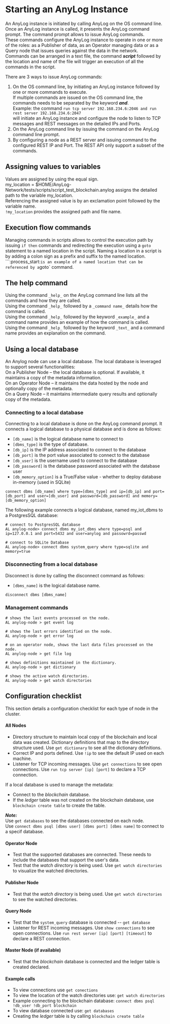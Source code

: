 # Starting an AnyLog Instance

An AnyLog instance is initiated by calling AnyLog on the OS command line.  
Once an AnyLog instance is called, it presents the AnyLog command prompt. The command prompt allows to issue AnyLog commands.    
These commands configure the AnyLog instance to operate in one or more of the roles: as a Publisher of data, as an Operator managing data or as a Query node that issues queries against the data in the network.    
Commands can be arranged in a text file, the command ***script*** followed by the location and name of the file will trigger an execution of all the commands in the script.  

There are 3 ways to issue AnyLog commands:    

1)	On the OS command line, by initiating an AnyLog instance followed by one or more commands to execute.  
If multiple commands are issued on the OS command line, the commands needs to be separated by the keyword ***and***.  
Example: the command `run tcp server 192.168.234.6:2046 and run rest server 192.168.234.6:2047`   
will initiate an AnyLog instance and configure the node to listen to TCP messages and REST messages on the detailed IPs and Ports.     
2)	On the AnyLog command line by issuing the command on the AnyLog command line prompt.  
3)	By configuring a node as a REST server and issuing command to the configured REST IP and Port. The REST API only support a subset of the commands.

## Assigning values to variables
Values are assigned by using the equal sign.  
my_location =  $HOME/AnyLog-Network/tests/scripts/script_test_blockchain.anylog assigns the detailed path to the variable my_location.  
Referencing the assigned value is by an exclamation point followed by the variable name.  
`!my_location` provides the assigned path and file name.  

## Execution flow commands
Managing commands in scripts allows to control the execution path by issuing `if then` commands and redirecting the execution using a `goto` statement to a named location in the script.
Naming a location in a script  is by adding a colon sign as a prefix and suffix to the named location.  
```:process_start:` is an example of a named location that can be referenced by a `goto` command.
  
## The help command
Using the command `_help_` on the AnyLog command line lists all the commands and how they are called.  
Using the command `_help_` followed by a `_command name_` details how the command is called.  
Using the command `_help_` followed by the keyword `_example_` and a command name provides an example of how the command is called.  
Using the command `_help_` followed by the keyword `_text_` and a command name provides an explanation on the command.  

## Using a local database
An Anylog node can use a local database. The local database is leveraged to support several functionalities:  
On a Publisher Node – the local database is optional. If available, it maintains a copy of the metadata information.  
On an Operator Node – it maintains the data hosted by the node and optionally copy of the metadata.  
On a Query Node – it maintains intermediate query results and optionally copy of the metadata.  

### Connecting to a local database
Connecting to a local database is done on the AnyLog command prompt. It connects a logical database to a physical database and is done as follows:
  * `[db_name]` is the logical database name to connect to 
  * `[dbms_type]` is the type of database.  
  * `[db_ip]` is the IP address associated to connect to the database
  * `[db_port]` is the port value associated to connect to the database
  * `[db_user]` is the username used to connect to the database 
  * `[db_password]` is the database password associated with the database user
  * `[db_memory_option]` is a True/False value - whether to deploy database in-memory (used in SQLite)
  
```anylog 
connect dbms [db_name] where type=[dbms_type] and ip=[db_ip] and port=[db_port] and user=[db_user] and password=[db_password] and memory=[db_memory_option]
```

The following example connects a logical database, named my_iot_dbms to a PostgresSQL database:
```anylog
# connect to PostgresSQL database 
AL anylog-node> connect dbms my_iot_dbms where type=psql and ip=127.0.0.1 and port=5432 and user=anylog and passowrd=passwd

# connect to SQLite Database 
AL anylog-node> connect dbms system_query where type=sqlite and memory=true 
```

### Disconnecting from a local database
Disconnect is done by calling the disconnect command as follows:
 * `[dbms_name]` is the logical database name.
```anylog 
disconnect dbms [dbms_name]
``` 

### Management commands
```anylog
# shows the last events processed on the node.
AL anylog-node > get event log 

# shows the last errors identified on the node.
AL anylog-node > get error log

# on an operator node, shows the last data files processed on the node.
AL anylog-node > get file log  

# shows definitions maintained in the dictionary.
AL anylog-node > get dictionary

# shows the active watch directories.
AL anylog-node > get watch directories
```

## Configuration checklist

This section details a configuration checklist for each type of node in the cluster.
  
#### All Nodes

* Directory structure to maintain local copy of the blockchain and local data was created.
 Dictionary definitions that map to the directory structure used. Use `get dictionary` to see all the dictionary definitions.
* Correct IP and ports defined. Use `!ip` to see the default IP used on each machine.
* Listener for TCP incoming messages. Use `get connections` to see open connections. Use `run tcp server [ip] [port]` to declare a TCP connection.


If a local database is used to manage the metadata:
* Connect to the _blockchain_ database.
* If the _ledger_ table was not created on the blockchain database, use `blockchain create table` to create the table.  

***Note:***  
Use `get databases` to see the databases connected on each node.  
Use `connect dbms psql [dbms user] [dbms port] [dbms name]` to connect to a specif database.

#### Operator Node

* Test that the supported databases are connected. These needs to include the databases that support the user's data.
* Test that the _watch directory_ is being used. Use `get watch directories` to visualize the watched directories. 

#### Publisher Node

* Test that the _watch directory_ is being used. Use `get watch directories` to see the watched directories. 

#### Query Node

* Test that the `system_query` database is connected -- `get database`
* Listener for REST incoming messages. Use `show connections` to see open connections. Use `run rest server [ip] [port] [timeout]` to declare a REST connection.

#### Master Node (if available)

* Test that the _blockchain_ database is connected and the ledger table is created declared.  

#### Example calls
* To view connections use `get conections` 
* To view the location of the watch directories use: `get watch directories`
* Example connecting to the blockchain database: `connect dbms psql !db_user !db_port blockchain`
* To view database connected use: `get databases`
* Creating the _ledger_ table is by calling `blockchain create table`

